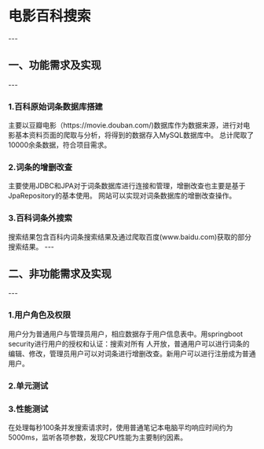 <h1>电影百科搜索</h1>
---
<h2>一、功能需求及实现</h2>
---
<h3>1.百科原始词条数据库搭建</h3>
主要以豆瓣电影（https://movie.douban.com/)数据库作为数据来源，进行对电影基本资料页面的爬取与分析，将得到的数据存入MySQL数据库中。
总计爬取了10000余条数据，符合项目需求。
<h3>2.词条的增删改查</h3>
主要使用JDBC和JPA对于词条数据库进行连接和管理，增删改查也主要是基于JpaRepository的基本使用。
网站可以实现对词条数据库的增删改查操作。
<h3>3.百科词条外搜索</h3>
搜索结果包含百科内词条搜索结果及通过爬取百度(www.baidu.com)获取的部分搜索结果。
---
<h2>二、非功能需求及实现</h2>
---
<h3>1.用户角色及权限</h3>
用户分为普通用户与管理员用户，相应数据存于用户信息表中。用springboot security进行用户的授权和认证：搜索对所有
人开放，普通用户可以进行词条的编辑、修改，管理员用户可以对词条进行增删改查。新用户可以进行注册成为普通用户。
<h3>2.单元测试</h3>
<h3>3.性能测试</h4>
在处理每秒100条并发搜索请求时，使用普通笔记本电脑平均响应时间约为5000ms，监听各项参数，发现CPU性能为主要制约因素。